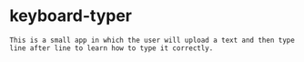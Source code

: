 # keyboard-typer
````
This is a small app in which the user will upload a text and then type line after line to learn how to type it correctly.
````